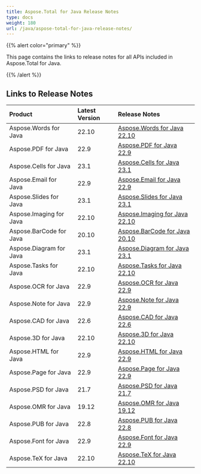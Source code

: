 ```yaml
---
title: Aspose.Total for Java Release Notes
type: docs
weight: 180
url: /java/aspose-total-for-java-release-notes/
---
```


{{% alert color="primary" %}}

This page contains the links to release notes for all APIs included in Aspose.Total for Java.

{{% /alert %}}

## **Links to Release Notes**

|**Product**|**Latest Version**|**Release Notes**|
| :- | :- | :- |
|Aspose.Words for Java|22.10|[Aspose.Words for Java 22.10](https://docs.aspose.com/words/java/aspose-words-for-java-22-10-release-notes/)|
|Aspose.PDF for Java|22.9|[Aspose.PDF for Java 22.9](https://docs.aspose.com/pdf/java/aspose-pdf-for-java-22-9-release-notes/)|
|Aspose.Cells for Java|23.1|[Aspose.Cells for Java 23.1](https://docs.aspose.com/cells/java/aspose-cells-for-java-23-1-release-notes/)|
|Aspose.Email for Java|22.9|[Aspose.Email for Java 22.9](https://docs.aspose.com/email/java/aspose-email-for-java-22-9-release-notes/)|
|Aspose.Slides for Java|23.1|[Aspose.Slides for Java 23.1](https://docs.aspose.com/slides/java/aspose-slides-for-java-23-1-release-notes/)|
|Aspose.Imaging for Java|22.10|[Aspose.Imaging for Java 22.10](https://docs.aspose.com/imaging/java/aspose-imaging-for-java-22-10-release-notes/)|
|Aspose.BarCode for Java|20.10|[Aspose.BarCode for Java 20.10](https://docs.aspose.com/barcode/java/aspose-barcode-for-java-22-10-release-notes/)|
|Aspose.Diagram for Java|23.1|[Aspose.Diagram for Java 23.1](https://docs.aspose.com/diagram/java/aspose-diagram-for-java-23-1-release-notes/)|
|Aspose.Tasks for Java|22.10|[Aspose.Tasks for Java 22.10](https://docs.aspose.com/tasks/java/aspose-tasks-for-java-22-10-release-notes/)|
|Aspose.OCR for Java|22.9|[Aspose.OCR for Java 22.9](https://docs.aspose.com/ocr/java/aspose-ocr-for-java-22-9-release-notes/)|
|Aspose.Note for Java|22.9|[Aspose.Note for Java 22.9](https://docs.aspose.com/note/java/aspose-note-for-java-22-9-release-notes/)|
|Aspose.CAD for Java|22.6|[Aspose.CAD for Java 22.6](https://docs.aspose.com/cad/java/aspose-cad-for-java-22-6-release-notes/)|
|Aspose.3D for Java|22.10|[Aspose.3D for Java 22.10](https://docs.aspose.com/3d/java/aspose-3d-for-java-22-10-release-notes/)|
|Aspose.HTML for Java|22.9|[Aspose.HTML for Java 22.9](https://docs.aspose.com/html/java/aspose-html-for-java-22-9-release-notes/)|
|Aspose.Page for Java|22.9|[Aspose.Page for Java 22.9](https://docs.aspose.com/page/java/aspose-page-for-java-22-9-release-notes/)|
|Aspose.PSD for Java|21.7|[Aspose.PSD for Java 21.7](https://docs.aspose.com/psd/java/aspose-psd-for-java-21-7-release-notes/)|
|Aspose.OMR for Java|19.12|[Aspose.OMR for Java 19.12](https://docs.aspose.com/omr/java/aspose-omr-for-java-19-12-release-notes/)|
|Aspose.PUB for Java|22.8|[Aspose.PUB for Java 22.8](https://docs.aspose.com/pub/java/aspose-pub-for-java-22-8-release-notes/)|
|Aspose.Font for Java|22.9|[Aspose.Font for Java 22.9](https://docs.aspose.com/font/java/aspose-font-for-java-22-9-release-notes/)|
|Aspose.TeX for Java|22.10|[Aspose.TeX for Java 22.10](https://docs.aspose.com/tex/java/aspose-tex-for-java-22-10-release-notes/)|
